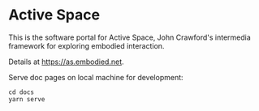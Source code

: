 # Active Space

This is the software portal for Active Space, John Crawford's intermedia framework for exploring embodied interaction.

Details at https://as.embodied.net.

Serve doc pages on local machine for development:

```
cd docs
yarn serve
```
